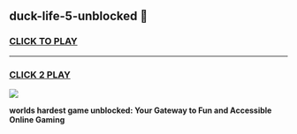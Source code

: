 
## duck-life-5-unblocked 👋
<h3>
<a href="https://premium.freeplayer.one?title=duck-life-5-unblocked&ref=14F">CLICK TO PLAY</a></h3>
<hr>

<h3>
<a href="https://premium.freeplayer.one?title=duck-life-5-unblocked&ref=14F">CLICK 2 PLAY</a>
  
</h3>

<a href="https://premium.freeplayer.one?title=duck-life-5-unblocked&ref=12F/"><img src="https://clearcache.store/games.png"></a>


**worlds hardest game unblocked: Your Gateway to Fun and Accessible Online Gaming**
